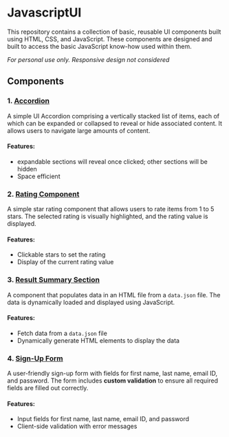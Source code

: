 # JavascriptUI
This repository contains a collection of basic, reusable UI components built using HTML, CSS, and JavaScript. These components are designed and built to access the basic JavaScript know-how used within them.

_For personal use only. Responsive design not considered_
## Components

### 1. [Accordion](https://github.com/sheet848/JavascriptUI/tree/main/accordion)
A simple UI Accordion comprising a vertically stacked list of items, each of which can be expanded or collapsed to reveal or hide associated content. It allows users to navigate large amounts of content.
#### Features:
- expandable sections will reveal once clicked; other sections will be hidden
- Space efficient

### 2. [Rating Component](https://github.com/sheet848/JavascriptUI/tree/main/interactive%20rating)
A simple star rating component that allows users to rate items from 1 to 5 stars. The selected rating is visually highlighted, and the rating value is displayed.
#### Features:
- Clickable stars to set the rating
- Display of the current rating value

### 3. [Result Summary Section](https://github.com/sheet848/JavascriptUI/tree/main/result%20summary)
A component that populates data in an HTML file from a `data.json` file. The data is dynamically loaded and displayed using JavaScript.
#### Features:
- Fetch data from a `data.json` file
- Dynamically generate HTML elements to display the data

### 4. [Sign-Up Form](https://github.com/sheet848/JavascriptUI/tree/main/sign%20up%20form)
A user-friendly sign-up form with fields for first name, last name, email ID, and password. The form includes **custom validation** to ensure all required fields are filled out correctly.
#### Features:
- Input fields for first name, last name, email ID, and password
- Client-side validation with error messages
